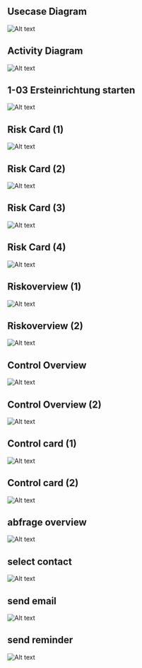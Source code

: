 <br><br>
## Usecase Diagram
![Alt text](usecase.jpg?raw=true "Title")
<br>
## Activity Diagram
![Alt text](activity.jpg?raw=true "Title")
<br>
## 1-03 Ersteinrichtung starten
![Alt text](1-03-save.JPG?raw=true "Title")
<br>
## Risk Card (1) 
![Alt text](riskcard1.JPG?raw=true "Title")
<br>
## Risk Card (2) 
![Alt text](riskcard2.JPG?raw=true "Title")
<br>
## Risk Card (3) 
![Alt text](riskcard3.JPG?raw=true "Title")
<br>
## Risk Card (4) 
![Alt text](riskcard4.JPG?raw=true "Title")
<br>
## Riskoverview (1) 
![Alt text](riskoverview.JPG?raw=true "Title")
<br>
## Riskoverview (2) 
![Alt text](riskoverview2.JPG?raw=true "Title")
<br>
## Control Overview  
![Alt text](controloverview.JPG?raw=true "Title")
<br>
## Control Overview (2) 
![Alt text](controloverview2.JPG?raw=true "Title")
<br>
## Control card (1) 
![Alt text](controlcard1.JPG?raw=true "Title")
<br>
## Control card (2) 
![Alt text](controlcard2.JPG?raw=true "Title")
<br>
## abfrage overview 
![Alt text](abfrageoverview.JPG?raw=true "Title")
<br>
## select contact
![Alt text](selectcontact.JPG?raw=true "Title")
<br>
##  send email
![Alt text](sendemail.JPG?raw=true "Title")
<br>
## send reminder
![Alt text](sendreminder.JPG?raw=true "Title")
<br>
